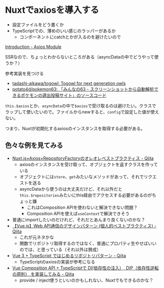 # Nuxtでaxiosを導入する

- 設定ファイルをどう書くか
- TypeScriptでの、薄めのいい感じのラッパーがあるか
	- コンポーネントにcatchとかが入るのを避けたいので

[Introduction - Axios Module](https://axios.nuxtjs.org/)

SSRなので、ちょっとわからないところがある（asyncDataの中でどうやって使うか？）

参考実装を見つける

- [tadashi-aikawa/togowl: Togowl for next generation owls](https://github.com/tadashi-aikawa/togowl)
- [potato4d/pokemon63: 「みんなの63 - スクリーンショットから自動解析できるポケモンの選出投稿サイト」のソースコード](https://github.com/potato4d/pokemon63)

`this.$axios`とか、`asyncData`の中で`$axios`で受け取るのは避けたい。クラスでラップして使いたいので。ファイルからnewすると、`config`で設定した値が使えない。

つまり、Nuxtが初期化するaxiosのインスタンスを取得する必要がある。

## 色々な例を見てみる

- [Nuxt.js×Axios×RepositoryFactoryのオレオレベストプラクティス - Qiita](https://qiita.com/lucaspoppy/items/a081beb8fdd7746a8c05)
	- axiosのインスタンスを受け取って、オブジェクトを返すクラスを作っている
	- オブジェクトには`store`、`get`みたいなメソッドがあって、それでリクエストを送る
	- asyncDataから使うのは大丈夫だけど、それ以外だと`this.$repositories`みたいにthis経由でアクセスする必要があるのがちょっと嫌
		- これはComposition APIを使わないと解決できない問題？
		- Composition APIを使えば`useContext`で解決できそう
- 普通にimportしたいのだけれど、それだとあんまり良くないのかな？
- [【Vue.js】Web API通信のデザインパターン (個人的ベストプラクティス) - Qiita](https://qiita.com/07JP27/items/0923cbe3b6435c19d761)
	- これが元ネタかな
	- 関数でリポジトリ取得するのではなく、普通にプロパティ生やせばいいのでは、と思っている（それ以外は賛成）
- [Vue 3 + TypeScript ではじめるリポジトリパターン - Qiita](https://qiita.com/blasg5884/items/394184cbf2f3ea760d4a)
	- TypeScriptのaxiosの実装が参考になる
- [Vue Composition API + TypeScriptで DI(依存性の注入）, DIP（依存性逆転の原則） を実装してみる - Qiita](https://qiita.com/ryo2132/items/03380df2df5b4b2933d7#api%E5%B7%AE%E3%81%97%E6%9B%BF%E3%81%88%E3%81%A7%E3%81%AE%E6%B4%BB%E7%94%A8)
	- provide / inject使うといいのかもしれない、Nuxtでもできるのかな？
